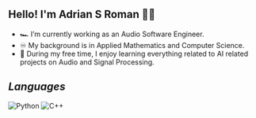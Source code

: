 ## Hello! I'm Adrian S Roman 🤙🏼

- 🏎 I’m currently working as an Audio Software Engineer.
- ♾️ My background is in Applied Mathematics and Computer Science.
- 🌱 During my free time, I enjoy learning everything related to AI related projects on Audio and Signal Processing.

## _Languages_

![Python](https://img.shields.io/badge/python-3670A0?style=for-the-badge&logo=python&logoColor=ffdd54)
![C++](https://img.shields.io/badge/c++-%2300599C.svg?style=for-the-badge&logo=c%2B%2B&logoColor=white)

